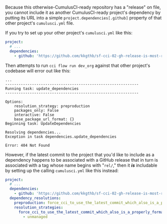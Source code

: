 Because this otherwise-CumulusCI-ready repository has a "release" on file, you cannot include it as another CumulusCI-ready project's dependency by putting its URL into a simple `project.dependencies[.github]` property of that other project's `cumulusci.yml` file.

If you try to set up your other project's `cumulusci.yml` like this:

```yaml
project:
  # ...
  dependencies:
    - github: 'https://github.com/kkgthb/sf-cci-02-gh-release-is-most-recent-commit'
```

Then attempts to run `cci flow run dev_org` against that other project's codebase will error out like this:

```
...
------------------------------------------------------------
Running task: update_dependencies
------------------------------------------------------------

Options:
    resolution_strategy: preproduction
    packages_only: False
    interactive: False
    base_package_url_format: {}
Beginning task: UpdateDependencies

Resolving dependencies...
Exception in task dependencies.update_dependencies

Error: 404 Not Found
```

However, if the latest commit to the project that you'd like to include as a dependency happens to be associated with a GitHub release that in turn is associated with a tag whose name begins with "`rel/`," then it **_is_** includable by setting up the calling `cumulusci.yml` like this instead:


```yaml
project:
  # ...
  dependencies:
    - github: 'https://github.com/kkgthb/sf-cci-02-gh-release-is-most-recent-commit'
  dependency_resolutions:
    preproduction: force_cci_to_use_the_latest_commit_which_also_is_a_properly_formatted_release # You can make this name up, just make it match below.
    resolution_strategies:
      force_cci_to_use_the_latest_commit_which_also_is_a_properly_formatted_release: # You can make this name up, just make it match above.
        - unmanaged
```